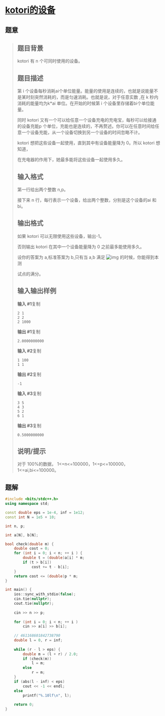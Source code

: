 #  [kotori的设备](https://www.luogu.com.cn/problem/P3743)

## 题意

>   ## 题目背景
>
>   kotori 有 n 个可同时使用的设备。
>
>   ## 题目描述
>
>   第 i 个设备每秒消耗ai个单位能量。能量的使用是连续的，也就是说能量不是某时刻突然消耗的，而是匀速消耗。也就是说，对于任意实数 ,在 k 秒内消耗的能量均为k*ai 单位。在开始的时候第 i 个设备里存储着bi个单位能量。
>
>   同时 kotori 又有一个可以给任意一个设备充电的充电宝，每秒可以给接通的设备充能p 个单位，充能也是连续的，不再赘述。你可以在任意时间给任意一个设备充能，从一个设备切换到另一个设备的时间忽略不计。
>
>   kotori 想把这些设备一起使用，直到其中有设备能量降为 0。所以 kotori 想知道，
>
>   在充电器的作用下，她最多能将这些设备一起使用多久。
>
>   ## 输入格式
>
>   第一行给出两个整数 n,p。
>
>   接下来 n 行，每行表示一个设备，给出两个整数，分别是这个设备的ai 和 bi。
>
>   ## 输出格式
>
>   如果 kotori 可以无限使用这些设备，输出-1。
>
>   否则输出 kotori 在其中一个设备能量降为 0 之前最多能使用多久。
>
>   设你的答案为 a,标准答案为 b,只有当 a,b 满足 ![img](https://cdn.luogu.com.cn/upload/pic/5170.png) 的时候，你能得到本测
>
>   试点的满分。
>
>   ## 输入输出样例
>
>   **输入 #1**复制
>
>   ```
>   2 1
>   2 2
>   2 1000
>   ```
>
>   **输出 #1**复制
>
>   ```
>   2.0000000000
>   ```
>
>   **输入 #2**复制
>
>   ```
>   1 100
>   1 1
>   ```
>
>   **输出 #2**复制
>
>   ```
>   -1 
>   ```
>
>   **输入 #3**复制
>
>   ```
>   3 5
>   4 3
>   5 2
>   6 1
>   ```
>
>   **输出 #3**复制
>
>   ```
>   0.5000000000 
>   ```
>
>   ## 说明/提示
>
>   对于 100%的数据， 1<=n<=100000，1<=p<=100000，1<=ai,bi<=100000。

## 题解



```c++
#include <bits/stdc++.h>
using namespace std;

const double eps = 1e-4, inf = 1e12;
const int N = 1e5 + 10;

int n, p;

int a[N], b[N];

bool check(double m) {
    double cost = 0;
    for (int i = 0; i < n; ++ i ) {
        double t = (double)a[i] * m;
        if (t > b[i])
            cost += t - b[i];
    }
    return cost <= (double)p * m;
}

int main() {
    ios::sync_with_stdio(false);
    cin.tie(nullptr);
    cout.tie(nullptr);
    
    cin >> n >> p;
    
    for (int i = 0; i < n; ++ i )
        cin >> a[i] >> b[i];
    
    // 461168601842738790
    double l = 0, r = inf;
    
    while (r - l > eps) {
        double m = (l + r) / 2.0;
        if (check(m))
            l = m;
        else
            r = m;
    }
    if (abs(l - inf) < eps)
        cout << -1 << endl;
    else
        printf("%.10lf\n", l);
    
    return 0;
}
```



```python3

```

